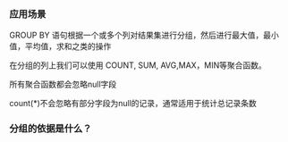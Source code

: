 
### 应用场景

GROUP BY 语句根据一个或多个列对结果集进行分组，然后进行最大值，最小值，平均值，求和之类的操作

在分组的列上我们可以使用 COUNT, SUM, AVG,MAX，MIN等聚合函数。

所有聚合函数都会忽略null字段

count(*)不会忽略有部分字段为null的记录，通常适用于统计总记录条数

### 分组的依据是什么？



